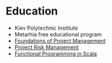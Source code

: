 # Education

- Kiev Polytechnic Institute
- Metarhia free educational program
- [Foundations of Project Management](https://www.coursera.org/learn/project-management-foundations)
- [Project Risk Management](https://www.coursera.org/learn/project-risk-management)
- [Functional Programming in Scala](https://ru.coursera.org/specializations/scala)
